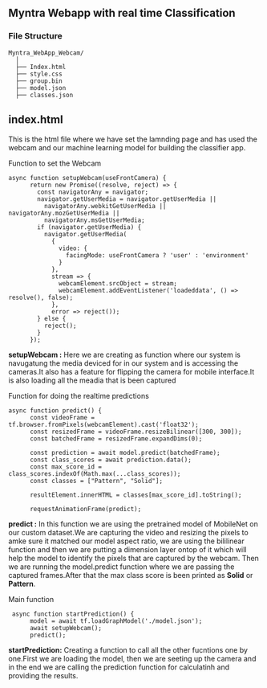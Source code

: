 ## Myntra Webapp with real time Classification

### File Structure
```
Myntra_WebApp_Webcam/
  │
  ├── Index.html
  ├── style.css
  ├── group.bin
  ├── model.json
  ├── classes.json
```

  ## **index.html**<br>
This is the html file where we have set the lamnding page and has used the webcam and our machine learning model for building the classifier app.

Function to set the Webcam
```
async function setupWebcam(useFrontCamera) {
      return new Promise((resolve, reject) => {
        const navigatorAny = navigator;
        navigator.getUserMedia = navigator.getUserMedia ||
          navigatorAny.webkitGetUserMedia || navigatorAny.mozGetUserMedia ||
          navigatorAny.msGetUserMedia;
        if (navigator.getUserMedia) {
          navigator.getUserMedia(
            { 
              video: { 
                facingMode: useFrontCamera ? 'user' : 'environment' 
              } 
            },
            stream => {
              webcamElement.srcObject = stream;
              webcamElement.addEventListener('loadeddata', () => resolve(), false);
            },
            error => reject());
        } else {
          reject();
        }
      });
```
**setupWebcam :** Here  we are creating as function where our system is navugatung the media deviced for in our system and is accessing the cameras.It also has a feature for flipping the camera for mobile interface.It is also loading all the meadia that is been captured

Function for doing the realtime predictions
```
async function predict() {
      const videoFrame = tf.browser.fromPixels(webcamElement).cast('float32');
      const resizedFrame = videoFrame.resizeBilinear([300, 300]);
      const batchedFrame = resizedFrame.expandDims(0);

      const prediction = await model.predict(batchedFrame);
      const class_scores = await prediction.data();  
      const max_score_id = class_scores.indexOf(Math.max(...class_scores));
      const classes = ["Pattern", "Solid"];

      resultElement.innerHTML = classes[max_score_id].toString();

      requestAnimationFrame(predict);
```
**predict :** In this function we are using the pretrained model of MobileNet on our custom dataset.We are capturing the video and resizing the pixels to amke sure it matched our model aspect ratio, we are using the bililinear function and then we are putting a dimension layer ontop of it which will help the model to identify the pixels that are captured by the webcam.
Then we are running the model.predict function where we are passing the captured frames.After that the max class score is been printed as **Solid** or **Pattern**.<br>

Main function
```
 async function startPrediction() {
      model = await tf.loadGraphModel('./model.json');
      await setupWebcam();
      predict();
```
**startPrediction:** Creating a function to call all the other fucntions one by one.First we are loading the model, then we are seeting up the camera and in the end we are calling the prediction function for calculatinh and providing the results.

